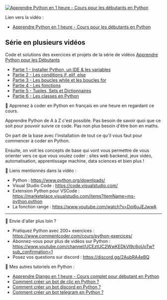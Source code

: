 [![Apprendre Python en 1 heure - Cours pour les débutants en Python](https://img.youtube.com/vi/5EnpNI2iCZA/maxresdefault.jpg)](https://www.youtube.com/watch?v=5EnpNI2iCZA&list=PLeXyx0kOyiXtMBudGqaM8FSEZOlj98azp&index=1)

Lien vers la vidéo : 
- [Apprendre Python en 1 heure - Cours pour les débutants en Python](https://www.youtube.com/watch?v=5EnpNI2iCZA&list=PLeXyx0kOyiXtMBudGqaM8FSEZOlj98azp&index=1)

## Série en plusieurs vidéos

Code et solutions des exercices et projets de la série de vidéos [Apprendre Python pour les Débutants](https://www.youtube.com/playlist?list=PLeXyx0kOyiXtZfs2wNcIUqVlZBwunS3gO)

- [Partie 1 - Installer Python, un IDE & les variables](partie_1)
- [Partie 2 - Les conditions if, elif, else](partie_2)
- [Partie 3 - Les boucles while et les boucles for](partie_3)
- [Partie 4 - Les fonctions](partie_4)
- [Partie 5 - Tuples, Sets et Dictionnaires](partie_5)
- [Partie 6 - Les classes en Python](partie_6)

🐍 Apprenez à coder en Python en français en une heure en regardant ce cours.

Apprendre Python de A à Z c'est possible. Pas besoin de savoir quoi que ce soit pour pouvoir suivre ce code. Pas non plus besoin d'être bon en maths.

On part de la base avec l'installation de tout ce qu'il vous faut pour commencer à coder en Python.

Ensuite, on voit les concepts de base qui vont vous permettre de vous orienter vers ce que vous voulez coder : sites web backend, jeux vidéo, automatisation, apprentissage machine, data sciences et bien plus !

🔗 Liens mentionnés dans la vidéo :
- Python : https://www.python.org/downloads/
- Visual Studio Code : https://code.visualstudio.com/
- Extension Python pour VSCode : https://marketplace.visualstudio.com/items?itemName=ms-python.python
- La fonction range : https://www.youtube.com/watch?v=Doi6uJEJwwA

---

🚀 Envie d'aller plus loin ?
- Pratiquez Python avec 200+ exercices : https://www.commentcoder.com/cours/python-exercices/
- Abonnez-vous pour plus de vidéos sur Python : https://www.youtube.com/channel/UCEztUC2WwKEDkVl9c6oUoTw?sub_confirmation=1
- Posez vos questions sur discord : https://discord.gg/2AubRA4eBQ

🐍 Mes autres tutoriels en Python :
- [Apprendre Django en 1 heure - Cours complet pour débutant en Python](https://www.youtube.com/watch?v=xJNvJaLl8bU)
- [Comment créer un bot de clic en Python ?](https://www.youtube.com/watch?v=yEYN4P0lRzY)
- [Comment créer un bot discord en Python ?](https://www.youtube.com/watch?v=LHF1dgwW6aw)
- [Comment créer un bot telegram en Python ?](https://www.youtube.com/watch?v=vF7MaDR6zX4)
